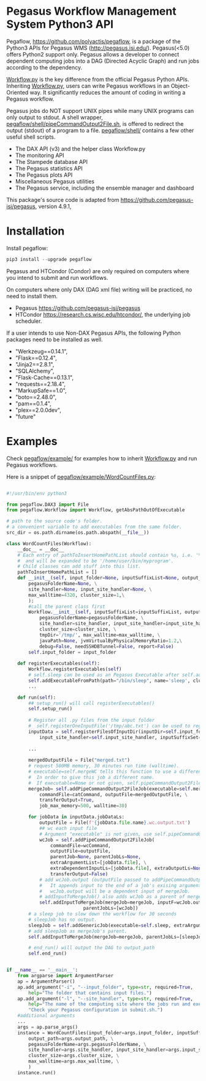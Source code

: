 # Pegasus Workflow Management System Python3 API

Pegaflow, https://github.com/polyactis/pegaflow, is a package of the Python3 APIs for Pegasus WMS (http://pegasus.isi.edu/). Pegasus(<5.0) offers Python2 support only. Pegasus allows a developer to connect dependent computing jobs into a DAG (Directed Acyclic Graph) and run jobs according to the dependency.

[Workflow.py](pegaflow/Workflow.py) is the key difference from the official Pegasus Python APIs. Inheriting [Workflow.py](pegaflow/Workflow.py), users can write Pegasus workflows in an Object-Oriented way. It significantly reduces the amount of coding in writing a Pegasus workflow.

Pegasus jobs do NOT support UNIX pipes while many UNIX programs can only output to stdout. A shell wrapper, [pegaflow/shell/pipeCommandOutput2File.sh](pegaflow/shell/pipeCommandOutput2File.sh), is offered to redirect the output (stdout) of a program to a file. [pegaflow/shell/](pegaflow/shell/) contains a few other useful shell scripts.

* The DAX API (v3) and the helper class Workflow.py
* The monitoring API
* The Stampede database API
* The Pegasus statistics API
* The Pegasus plots API
* Miscellaneous Pegasus utilities
* The Pegasus service, including the ensemble manager and dashboard

This package's source code is adapted from https://github.com/pegasus-isi/pegasus, version 4.9.1,


# Installation

Install pegaflow:

```python
pip3 install --upgrade pegaflow
```

Pegasus and HTCondor (Condor) are only required on computers where you intend to submit and run workflows. 

On computers where only DAX (DAG xml file) writing will be practiced, no need to install them.

* Pegasus https://github.com/pegasus-isi/pegasus
* HTCondor https://research.cs.wisc.edu/htcondor/, the underlying job scheduler.

If a user intends to use Non-DAX Pegasus APIs, the following Python packages need to be installed as well.

* "Werkzeug==0.14.1",
* "Flask==0.12.4",
* "Jinja2==2.8.1",
* "SQLAlchemy",
* "Flask-Cache==0.13.1",
* "requests==2.18.4",
* "MarkupSafe==1.0",
* "boto==2.48.0",
* "pam==0.1.4",
* "plex==2.0.0dev",
* "future"

# Examples

Check [pegaflow/example/](pegaflow/example/) for examples how to inherit [Workflow.py](pegaflow/Workflow.py) and run Pegasus workflows.

Here is a snippet of [pegaflow/example/WordCountFiles.py](pegaflow/example/WordCountFiles.py):

```python

#!/usr/bin/env python3

from pegaflow.DAX3 import File
from pegaflow.Workflow import Workflow, getAbsPathOutOfExecutable

# path to the source code's folder.
# a convenient variable to add executables from the same folder.
src_dir = os.path.dirname(os.path.abspath(__file__))

class WordCountFiles(Workflow):
    __doc__ = __doc__
    # Each entry of pathToInsertHomePathList should contain %s, i.e. '%s/bin/myprogram'
    #  and will be expanded to be '/home/user/bin/myprogram'.
    # Child classes can add stuff into this list.
    pathToInsertHomePathList = []
    def __init__(self, input_folder=None, inputSuffixList=None, output_path=None, \
        pegasusFolderName=None, \
        site_handler=None, input_site_handler=None, \
        max_walltime=4320, cluster_size=1,\
        ):
        #call the parent class first
        Workflow.__init__(self, inputSuffixList=inputSuffixList, output_path=output_path, \
            pegasusFolderName=pegasusFolderName, \
            site_handler=site_handler, input_site_handler=input_site_handler,\
            cluster_size=cluster_size, \
            tmpDir='/tmp/', max_walltime=max_walltime, \
            javaPath=None, jvmVirtualByPhysicalMemoryRatio=1.2,\
            debug=False, needSSHDBTunnel=False, report=False)
        self.input_folder = input_folder
    
    def registerExecutables(self):
        Workflow.registerExecutables(self)
        # self.sleep can be used as an Pegasus Executable after self.addExecutableFromPath().
        self.addExecutableFromPath(path="/bin/sleep", name='sleep', clusterSizeMultiplier=1)
        ...

    def run(self):
        ## setup_run() will call registerExecutables()
        self.setup_run()
        
        # Register all .py files from the input folder
        #  self.registerOneInputFile('/tmp/abc.txt') can be used to register one input file.
        inputData = self.registerFilesOfInputDir(inputDir=self.input_folder, \
            input_site_handler=self.input_site_handler, inputSuffixSet=self.inputSuffixSet)
        
        ...
        
        mergedOutputFile = File("merged.txt")
        # request 500MB memory, 30 minutes run time (walltime).
        # executable=self.mergeWC tells this function to use a different executable.
        #  In order to give this job a different name.
        #  If executable=None or not given, self.pipeCommandOutput2File is used.
        mergeJob= self.addPipeCommandOutput2FileJob(executable=self.mergeWC,\
            commandFile=catCommand, outputFile=mergedOutputFile, \
            transferOutput=True, 
            job_max_memory=500, walltime=30)

        for jobData in inputData.jobDataLs:
            outputFile = File(f'{jobData.file.name}.wc.output.txt')
            ## wc each input file
            # Argument "executable" is not given, use self.pipeCommandOutput2File.
            wcJob = self.addPipeCommandOutput2FileJob(
                commandFile=wcCommand,
                outputFile=outputFile,
                parentJob=None, parentJobLs=None, 
                extraArgumentList=[jobData.file], \
                extraDependentInputLs=[jobData.file], extraOutputLs=None, \
                transferOutput=False)
            # add wcJob.output (outputFile passed to addPipeCommandOutput2FileJob() above) as the input of mergeJob.
            #   It appends input to the end of a job's exising arguments).
            #   wcJob.output will be a dependent input of mergeJob.
            # addInputToMergeJob() also adds wcJob as a parent of mergeJob.
            self.addInputToMergeJob(mergeJob=mergeJob, inputF=wcJob.output, inputArgumentOption="",\
                            parentJobLs=[wcJob])
        # a sleep job to slow down the workflow for 30 seconds
        # sleepJob has no output.
        sleepJob = self.addGenericJob(executable=self.sleep, extraArgumentList=['30s'])
        # add sleepJob as mergeJob's parent.
        self.addInputToMergeJob(mergeJob=mergeJob, parentJobLs=[sleepJob])

        # end_run() will output the DAG to output_path
        self.end_run()


if __name__ == '__main__':
    from argparse import ArgumentParser
    ap = ArgumentParser()
    ap.add_argument("-i", "--input_folder", type=str, required=True,
        help="The folder that contains input files.")
    ap.add_argument("-l", "--site_handler", type=str, required=True,
        help="The name of the computing site where the jobs run and executables are stored. "
        "Check your Pegasus configuration in submit.sh.")
    #additional arguments
    ...
    args = ap.parse_args()
    instance = WordCountFiles(input_folder=args.input_folder, inputSuffixList=args.inputSuffixList, \
        output_path=args.output_path, \
        pegasusFolderName=args.pegasusFolderName, \
        site_handler=args.site_handler, input_site_handler=args.input_site_handler, \
        cluster_size=args.cluster_size, \
        max_walltime=args.max_walltime, \
        )
    instance.run()

```
